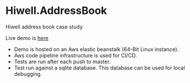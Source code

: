 # Hiwell.AddressBook
Hiwell address book case study

Live demo is [here](http://hiwelladdressbookapi-test.us-east-2.elasticbeanstalk.com/)

- Demo is hosted on an Aws elastic beanstalk (64-Bit Linux instance).
- Aws code pipeline infrastructure is used for CI/CD.
- Tests are run after each push to master.
- Test run against a sqlite database. This database can be used for local debugging.

